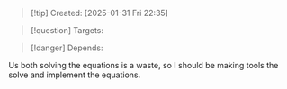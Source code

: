 
>[!tip] Created: [2025-01-31 Fri 22:35]

>[!question] Targets: 

>[!danger] Depends: 

Us both solving the equations is a waste, so I should be making tools the solve and implement the equations.